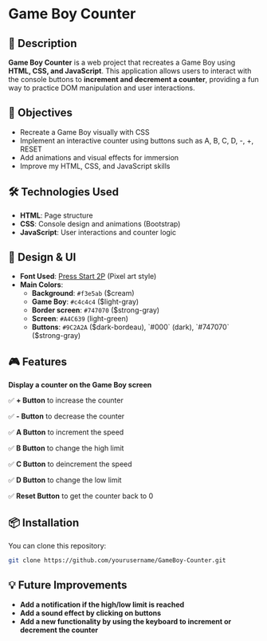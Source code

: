 # Game Boy Counter

## 📌 Description  
**Game Boy Counter** is a web project that recreates a Game Boy using **HTML, CSS, and JavaScript**. This application allows users to interact with the console buttons to **increment and decrement a counter**, providing a fun way to practice DOM manipulation and user interactions.

## 🚀 Objectives  
- Recreate a Game Boy visually with CSS  
- Implement an interactive counter using buttons such as A, B, C, D, -, +, RESET  
- Add animations and visual effects for immersion  
- Improve my HTML, CSS, and JavaScript skills  

## 🛠️ Technologies Used  
- **HTML**: Page structure  
- **CSS**: Console design and animations (Bootstrap)
- **JavaScript**: User interactions and counter logic  

## 🎨 Design & UI  
- **Font Used**: [Press Start 2P](https://fonts.google.com/specimen/Press+Start+2P) (Pixel art style)  
- **Main Colors**:
  - **Background**: `#f3e5ab` ($cream)
  - **Game Boy**: `#c4c4c4` ($light-gray)
  - **Border screen**: `#747070` ($strong-gray)  
  - **Screen**: `#A4C639` (light-green)  
  - **Buttons**: `#9C2A2A` ($dark-bordeau), `#000` (dark), `#747070` ($strong-gray)  

## 🎮 Features  
**Display a counter on the Game Boy screen**

✅ **+ Button** to increase the counter

✅ **- Button** to decrease the counter

✅ **A Button** to increment the speed

✅ **B Button** to change the high limit

✅ **C Button** to deincrement the speed

✅ **D Button** to change the low limit

✅ **Reset Button** to get the counter back to 0  

## 📦 Installation  
You can clone this repository:  
```sh  
git clone https://github.com/yourusername/GameBoy-Counter.git
```
## 💡 Future Improvements
- **Add a notification if the high/low limit is reached**
- **Add a sound effect by clicking on buttons**
- **Add a new functionality by using the keyboard to increment or decrement the counter**
